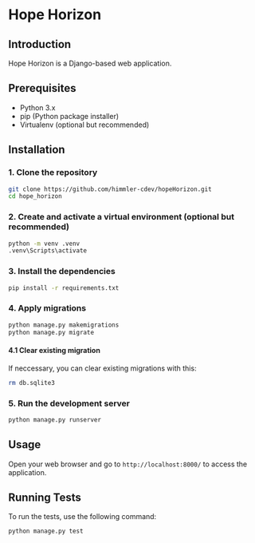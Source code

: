 # Hope Horizon

## Introduction
Hope Horizon is a Django-based web application.

## Prerequisites
- Python 3.x
- pip (Python package installer)
- Virtualenv (optional but recommended)

## Installation

### 1. Clone the repository
```sh
git clone https://github.com/himmler-cdev/hopeHorizon.git
cd hope_horizon
```

### 2. Create and activate a virtual environment (optional but recommended)
```sh
python -m venv .venv
.venv\Scripts\activate
```

### 3. Install the dependencies
```sh
pip install -r requirements.txt
```

### 4. Apply migrations
```sh
python manage.py makemigrations
python manage.py migrate
```
#### 4.1 Clear existing migration
If neccessary, you can clear existing migrations with this:
```sh
rm db.sqlite3
```

### 5. Run the development server
```sh
python manage.py runserver
```

## Usage
Open your web browser and go to `http://localhost:8000/` to access the application.

## Running Tests
To run the tests, use the following command:
```sh
python manage.py test
```